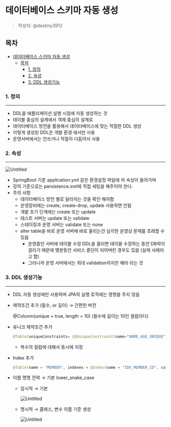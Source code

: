 # 데이터베이스 스키마 자동 생성
> 작성자: @destiny3912

## 목차
- [데이터베이스 스키마 자동 생성](#데이터베이스-스키마-자동-생성)
  - [목차](#목차)
    - [1. 정의](#1-정의)
    - [2. 속성](#2-속성)
    - [3. DDL 생성기능](#3-ddl-생성기능)
### 1. 정의

---

- DDL을 애플리케이션 실행 시점에 자동 생성하는 것
- 테이블 중심의 설계에서 객체 중심의 설계로
- 데이터베이스 방언을 활용해서 데이터베이스에 맞는 적절한 DDL 생성
- 이렇게 생성된 DDL은 개발 환경 에서만 사용
- 운영서버에서는 안쓰거나 적절히 다듬어서 사용

### 2. 속성

---

![Untitled](https://s3-us-west-2.amazonaws.com/secure.notion-static.com/f0765f45-90e9-48ba-8812-c68cf764834f/Untitled.png)

- SpringBoot 기준 application.yml 같은 환경설정 파일에 저 속성이 들어가며
- 강의 기준으로는 persistence.xml에 직접 세팅을 해주어야 한다.
- 주의 사항
    - 데이터베이스 방언 별로 달라지는 것을 확인 해야함
    - 운영장비에는 create, create-drop, update 사용하면 안됨
    - 개발 초기 단계에는 create 또는 update
    - 테스트 서버는 update 또는 validate
    - 스테이징과 운영 서버는 validate 또는 none
    - alter table을 바로 운영 서버에 바로 올리는건 심각한 운영상 문제를 초래할 수 있음
        - 운영중인 서버에 테이블 수정 DDL을 올리면 테이블 수정하는 동안 DB락이 걸리기 때문에 몇분동안 서비스 중단이 되어버린 경우도 있음 (실제 사례라고 함)
        - 그러니까 운영 서버에서는 최대 validation까지만 해라 라는 것

### 3. DDL 생성기능

---

- DDL 자동 생성에만 사용하며 JPA의 실행 로직에는 영향을 주지 않음
- 제약조건 추가 (필수, or 길이) → 간편한 버전
    
    @Colunm(unique = true, length = 10) (필수에 길이는 10인 컬럼이다)
    
- 유니크 제약조건 추가
    
    ```java
    @Table(uniqueConstraints= {@UniqueConstraint(name="NAME_AGE_UNIQUE", columnNames = {"NAME", "AGE"})}
    ```
    
    - 복수의 컬럼에 대해서 동시에 지정
- Index 추가
    
    ```java
    @Table(name = "MEMBER", indexes = @Index(name = "IDX_MEMBER_ID", columnList = "MEMBER_ID"))
    ```
    
- 이름 명명 전략 → 기본 lower_snake_case
    - 암시적 → 기본
        
        ![Untitled](https://s3-us-west-2.amazonaws.com/secure.notion-static.com/4d94563d-3d8e-47c6-ba6b-0012d6e0f2df/Untitled.png)
        
    - 명시적 → 클래스, 변수 이름 기준 생성
        
        ![Untitled](https://s3-us-west-2.amazonaws.com/secure.notion-static.com/f625803b-0652-4ad4-8bb7-c9c253d0aac9/Untitled.png)